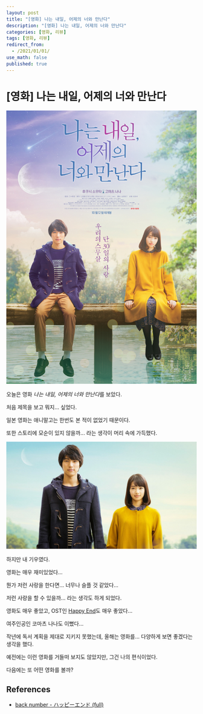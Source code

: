 ```yaml
---
layout: post
title: "[영화] 나는 내일, 어제의 너와 만난다"
description: "[영화] 나는 내일, 어제의 너와 만난다"
categories: [영화, 리뷰]
tags: [영화, 리뷰]
redirect_from:
  - /2021/01/01/
use_math: false
published: true
---
```


# [영화] 나는 내일, 어제의 너와 만난다

<img src="/assets/images/posts/67/movie_image.jpg">

오늘은 영화 *나는 내일, 어제의 너와 만난다*를 보았다.

처음 제목을 보고 뭐지... 싶었다.

일본 영화는 애니말고는 한번도 본 적이 없었기 때문이다.

또한 스토리에 모순이 있지 않을까... 라는 생각이 머리 속에 가득했다.

<img src="/assets/images/posts/67/ev4dybnulphhurqekieb.jpg">

하지만 내 기우였다.

영화는 매우 재미있었다...

뭔가 저런 사랑을 한다면... 너무나 슬플 것 같았다...

저런 사랑을 할 수 있을까... 라는 생각도 하게 되었다.

영화도 매우 좋았고, OST인 [Happy End](https://www.youtube.com/watch?v=T8y_RsF4TSw)도 매우 좋았다...

여주인공인 코마츠 나나도 이뻤다...

작년에 독서 계획을 제대로 지키지 못했는데, 올해는 영화를... 다양하게 보면 좋겠다는 생각을 했다.

예전에는 이런 영화를 거들떠 보지도 않았지만, 그건 나의 편식이었다.

다음에는 또 어떤 영화를 볼까?

## References

- [back number - ハッピーエンド (full)](https://www.youtube.com/watch?v=T8y_RsF4TSw)

